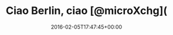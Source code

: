 ---
retweeted: false
source: <a href="http://getfalcon.pro" rel="nofollow">Falcon Pro Material</a>
entities:
  user_mentions:
  - name: 'microXchg goes virtual as #microXchg48'
    screen_name: microXchg
    indices:
    - '18'
    - '28'
    id_str: '2708541018'
    id: '2708541018'
  urls: []
  symbols: []
  media:
  - expanded_url: https://twitter.com/bascht/status/695665125366374400/photo/1
    indices:
    - '40'
    - '63'
    url: https://t.co/6irWLaWnMN
    media_url: http://pbs.twimg.com/media/Cad_vtWWAAAaCIw.jpg
    id_str: '695665125055922176'
    id: '695665125055922176'
    media_url_https: https://pbs.twimg.com/media/Cad_vtWWAAAaCIw.jpg
    sizes:
      small:
        w: '680'
        h: '510'
        resize: fit
      medium:
        w: '1200'
        h: '900'
        resize: fit
      thumb:
        w: '150'
        h: '150'
        resize: crop
      large:
        w: '1365'
        h: '1024'
        resize: fit
    type: photo
    display_url: pic.twitter.com/6irWLaWnMN
  hashtags: []
display_text_range:
- '0'
- '63'
favorite_count: '1'
id_str: '695665125366374400'
truncated: false
retweet_count: '0'
id: '695665125366374400'
possibly_sensitive: false
created_at: Fri Feb 05 17:47:45 +0000 2016
favorited: false
full_text: Ciao Berlin, ciao [@microXchg](https://twitter.com/microXchg)! War fein!
lang: de
extended_entities:
  media:
  - expanded_url: https://twitter.com/bascht/status/695665125366374400/photo/1
    indices:
    - '40'
    - '63'
    url: https://t.co/6irWLaWnMN
    media_url: http://pbs.twimg.com/media/Cad_vtWWAAAaCIw.jpg
    id_str: '695665125055922176'
    id: '695665125055922176'
    media_url_https: https://pbs.twimg.com/media/Cad_vtWWAAAaCIw.jpg
    sizes:
      small:
        w: '680'
        h: '510'
        resize: fit
      medium:
        w: '1200'
        h: '900'
        resize: fit
      thumb:
        w: '150'
        h: '150'
        resize: crop
      large:
        w: '1365'
        h: '1024'
        resize: fit
    type: photo
    display_url: pic.twitter.com/6irWLaWnMN
tags:
- pesos:twitter
date: '2016-02-05T17:47:45+00:00'
src: https://twitter.com/bascht/status/695665125366374400
original_url: https://twitter.com/bascht/status/695665125366374400
type: twitter_tweet
media_url: https://img.bascht.com/twitter/pbs.twimg.com/media/Cad_vtWWAAAaCIw.jpg
text: Ciao Berlin, ciao [@microXchg](https://twitter.com/microXchg)! War fein!
title: Ciao Berlin, ciao [@microXchg](

---